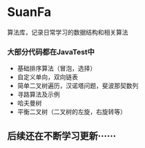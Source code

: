 # SuanFa
算法库，记录日常学习的数据结构和相关算法
### 大部分代码都在JavaTest中
- 基础排序算法（冒泡，选择）
- 自定义单向，双向链表
- 简单二叉树遍历，汉诺塔问题，斐波那契数列
- 寻路算法及示例
- 哈夫曼树
- 平衡二叉树（二叉树的左旋，右旋转等）

## 后续还在不断学习更新······
